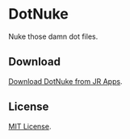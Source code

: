 # DotNuke
Nuke those damn dot files.

## Download
[Download DotNuke from JR Apps](https://www.jrapps.com.au/app/dotnuke/).

## License
[MIT License](https://github.com/JRAppsAU/DotNuke/blob/master/LICENSE).
